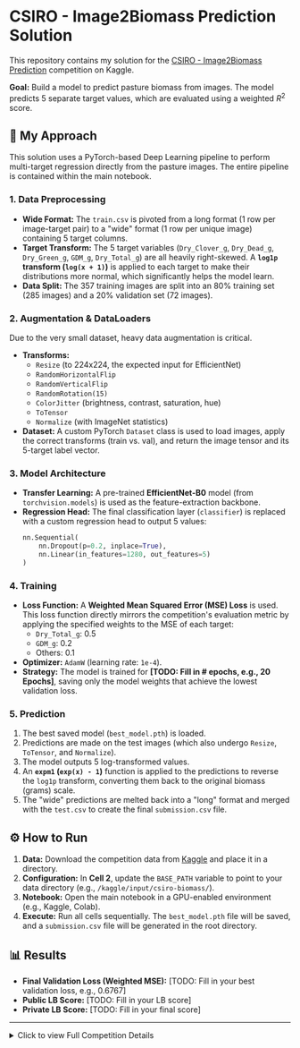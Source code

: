 # CSIRO - Image2Biomass Prediction Solution

This repository contains my solution for the [CSIRO - Image2Biomass Prediction](https://www.kaggle.com/competitions/csiro-biomass) competition on Kaggle.

**Goal:** Build a model to predict pasture biomass from images. The model predicts 5 separate target values, which are evaluated using a weighted $R^2$ score.

## 🚀 My Approach

This solution uses a PyTorch-based Deep Learning pipeline to perform multi-target regression directly from the pasture images. The entire pipeline is contained within the main notebook.

### 1. Data Preprocessing

* **Wide Format:** The `train.csv` is pivoted from a long format (1 row per image-target pair) to a "wide" format (1 row per unique image) containing 5 target columns.
* **Target Transform:** The 5 target variables (`Dry_Clover_g`, `Dry_Dead_g`, `Dry_Green_g`, `GDM_g`, `Dry_Total_g`) are all heavily right-skewed. A **`log1p` transform (`log(x + 1)`)** is applied to each target to make their distributions more normal, which significantly helps the model learn.
* **Data Split:** The 357 training images are split into an 80% training set (285 images) and a 20% validation set (72 images).

### 2. Augmentation & DataLoaders

Due to the very small dataset, heavy data augmentation is critical.

* **Transforms:**
    * `Resize` (to 224x224, the expected input for EfficientNet)
    * `RandomHorizontalFlip`
    * `RandomVerticalFlip`
    * `RandomRotation(15)`
    * `ColorJitter` (brightness, contrast, saturation, hue)
    * `ToTensor`
    * `Normalize` (with ImageNet statistics)
* **Dataset:** A custom PyTorch `Dataset` class is used to load images, apply the correct transforms (train vs. val), and return the image tensor and its 5-target label vector.

### 3. Model Architecture

* **Transfer Learning:** A pre-trained **EfficientNet-B0** model (from `torchvision.models`) is used as the feature-extraction backbone.
* **Regression Head:** The final classification layer (`classifier`) is replaced with a custom regression head to output 5 values:
    ```python
    nn.Sequential(
        nn.Dropout(p=0.2, inplace=True),
        nn.Linear(in_features=1280, out_features=5)
    )
    ```

### 4. Training

* **Loss Function:** A **Weighted Mean Squared Error (MSE) Loss** is used. This loss function directly mirrors the competition's evaluation metric by applying the specified weights to the MSE of each target:
    * `Dry_Total_g`: 0.5
    * `GDM_g`: 0.2
    * Others: 0.1
* **Optimizer:** `AdamW` (learning rate: `1e-4`).
* **Strategy:** The model is trained for **[TODO: Fill in # epochs, e.g., 20 Epochs]**, saving only the model weights that achieve the lowest validation loss.

### 5. Prediction

1.  The best saved model (`best_model.pth`) is loaded.
2.  Predictions are made on the test images (which also undergo `Resize`, `ToTensor`, and `Normalize`).
3.  The model outputs 5 log-transformed values.
4.  An **`expm1` (`exp(x) - 1`)** function is applied to the predictions to reverse the `log1p` transform, converting them back to the original biomass (grams) scale.
5.  The "wide" predictions are melted back into a "long" format and merged with the `test.csv` to create the final `submission.csv` file.

## ⚙️ How to Run

1.  **Data:** Download the competition data from [Kaggle](https://www.kaggle.com/competitions/csiro-biomass) and place it in a directory.
2.  **Configuration:** In **Cell 2**, update the `BASE_PATH` variable to point to your data directory (e.g., `/kaggle/input/csiro-biomass/`).
3.  **Notebook:** Open the main notebook in a GPU-enabled environment (e.g., Kaggle, Colab).
4.  **Execute:** Run all cells sequentially. The `best_model.pth` file will be saved, and a `submission.csv` file will be generated in the root directory.

## 📊 Results

* **Final Validation Loss (Weighted MSE):** [TODO: Fill in your best validation loss, e.g., 0.6767]
* **Public LB Score:** [TODO: Fill in your LB score]
* **Private LB Score:** [TODO: Fill in your final score]

---

<details>
<summary>Click to view Full Competition Details</summary>

### Description
Farmers often walk into a paddock and ask one question: “Is there enough grass here for the herd?” Pasture biomass - the amount of feed available - shapes when animals can graze, when fields need a break, and how to keep pastures productive season after season. This competition challenges you to build a model that predicts pasture biomass from images, ground-truth measures, and publicly available datasets.

### Evaluation
The model performance is evaluated using a weighted average of $R^2$ scores across the five output dimensions. The final score is calculated as:

$$
\text{Final Score} = \sum_{i=1}^{5} w_i \cdot R_i^2
$$

Where:
* $R_i^2$ represents the coefficient of determination for dimension $i$
* The weights $w_i$ used are:
    * `Dry_Green_g`: 0.1
    * `Dry_Dead_g`: 0.1
    * `Dry_Clover_g`: 0.1
    * `GDM_g`: 0.2
    * `Dry_Total_g`: 0.5

### Submission File
Submit a CSV in long format with exactly two columns: `sample_id` and `target`.

| sample_id | target |
|---|---|
| ID1001187975__Dry_Green_g | 0.0 |
| ID1001187975__Dry_Dead_g | 0.0 |
| ID1001187975__Dry_Clover_g | 0.0 |
| ID1001187975__GDM_g | 0.0 |
| ID1001187975__Dry_Total_g | 0.0 |

### Code Requirements
* CPU Notebook <= 9 hours run-time
* GPU Notebook <= 9 hours run-time
* Internet access disabled
* Freely & publicly available external data is allowed, including pre-trained models
* Submission file must be named `submission.csv`

</details>
